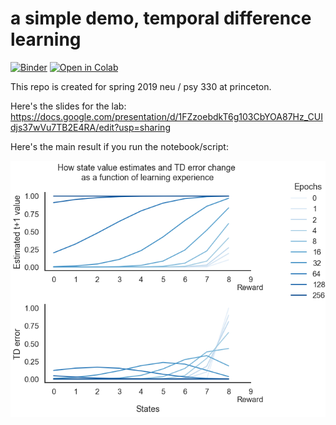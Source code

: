 # a simple demo, temporal difference learning

[![Binder](https://mybinder.org/badge_logo.svg)](https://mybinder.org/v2/gh/qihongl/demo-td/master)
<a href="https://colab.research.google.com/github/qihongl/demo-td/blob/master/td-simple.ipynb"><img src="https://colab.research.google.com/assets/colab-badge.svg" alt="Open in Colab" title="Open and Execute in Google Colaboratory"></a>

This repo is created for spring 2019 neu / psy 330 at princeton.  

Here's the slides for the lab: https://docs.google.com/presentation/d/1FZzoebdkT6g103CbYOA87Hz_CUIdjs37wVu7TB2E4RA/edit?usp=sharing 


Here's the main result if you run the notebook/script: 

<img src="https://github.com/qihongl/demo-td/blob/master/imgs/val_deve.png" alt="value learning">


